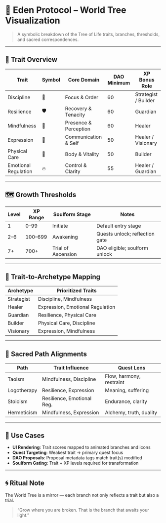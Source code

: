 # 🌳 Eden Protocol – World Tree Visualization

> A symbolic breakdown of the Tree of Life traits, branches, thresholds, and sacred correspondences.

---

## 🧠 Trait Overview

| Trait                | Symbol       | Core Domain            | DAO Minimum | XP Bonus Role       |
|---------------------|--------------|------------------------|-------------|---------------------|
| Discipline           | 🧭           | Focus & Order          | 60          | Strategist / Builder |
| Resilience           | 🛡️           | Recovery & Tenacity    | 60          | Guardian             |
| Mindfulness          | 🪷           | Presence & Perception  | 60          | Healer               |
| Expression           | 📣           | Communication & Self   | 50          | Healer / Visionary   |
| Physical Care        | 💪           | Body & Vitality        | 50          | Builder              |
| Emotional Regulation | 🔥           | Control & Clarity      | 55          | Healer / Guardian    |

---

## 🗺️ Growth Thresholds

| Level | XP Range | Soulform Stage     | Notes                           |
|-------|----------|--------------------|---------------------------------|
| 1     | 0–99     | Initiate           | Default entry stage             |
| 2–6   | 100–699  | Awakening          | Quests unlock; reflection gate  |
| 7+    | 700+     | Trial of Ascension | DAO eligible; soulform unlock   |

---

## 🧬 Trait-to-Archetype Mapping

| Archetype   | Prioritized Traits                   |
|-------------|--------------------------------------|
| Strategist  | Discipline, Mindfulness              |
| Healer      | Expression, Emotional Regulation     |
| Guardian    | Resilience, Physical Care            |
| Builder     | Physical Care, Discipline            |
| Visionary   | Expression, Mindfulness              |

---

## 🔗 Sacred Path Alignments

| Path         | Trait Influence             | Quest Lens               |
|--------------|-----------------------------|--------------------------|
| Taoism       | Mindfulness, Discipline      | Flow, harmony, restraint |
| Logotherapy  | Resilience, Expression       | Meaning, suffering       |
| Stoicism     | Resilience, Emotional Reg.   | Endurance, clarity       |
| Hermeticism  | Mindfulness, Expression      | Alchemy, truth, duality  |

---

## 🧩 Use Cases

- **UI Rendering**: Trait scores mapped to animated branches and icons
- **Quest Targeting**: Weakest trait → primary quest focus
- **DAO Proposals**: Proposal metadata tags match trait(s) modified
- **Soulform Gating**: Trait + XP levels required for transformation

---

## 🌀 Ritual Note

The World Tree is a mirror — each branch not only reflects a trait but also a trial.

> “Grow where you are broken. That is the branch that awaits your light.”

